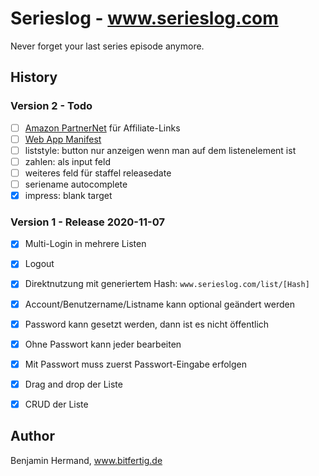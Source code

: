 # Serieslog - www.serieslog.com

Never forget your last series episode anymore. 


## History

### Version 2 - Todo

- [ ] [Amazon PartnerNet](https://youtu.be/FMetgeNyo-M?t=151) für Affiliate-Links
- [ ] [Web App Manifest](https://web.dev/add-manifest/)
- [ ] liststyle: button nur anzeigen wenn man auf dem listenelement ist
- [ ] zahlen: als input feld
- [ ] weiteres feld für staffel releasedate
- [ ] seriename autocomplete
- [x] impress: blank target

### Version 1 - Release 2020-11-07

- [x] Multi-Login in mehrere Listen
- [x] Logout
- [x] Direktnutzung mit generiertem Hash: `www.serieslog.com/list/[Hash]`
- [x] Account/Benutzername/Listname kann optional geändert werden
- [x] Password kann gesetzt werden, dann ist es nicht öffentlich
- [x] Ohne Passwort kann jeder bearbeiten
- [x] Mit Passwort muss zuerst Passwort-Eingabe erfolgen
- [x] Drag and drop der Liste
- [x] CRUD der Liste


## Author

Benjamin Hermand, www.bitfertig.de